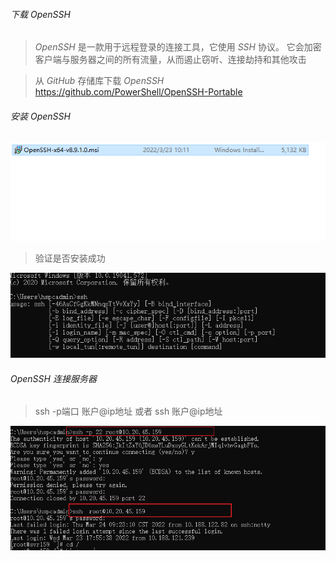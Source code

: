###### 下载 *OpenSSH*

> *OpenSSH* 是一款用于远程登录的连接工具，它使用 *SSH* 协议。 它会加密客户端与服务器之间的所有流量，从而遏止窃听、连接劫持和其他攻击

> 从 *GitHub* 存储库下载 *OpenSSH*  https://github.com/PowerShell/OpenSSH-Portable

###### 安装 *OpenSSH*

![](./../../assets/img/h2.png)

> 验证是否安装成功

![](./../../assets/img/i2.png)

###### *OpenSSH* 连接服务器

> ssh -p端口 账户@ip地址
> 或者
> ssh 账户@ip地址

![](./../../assets/img/j2.png)